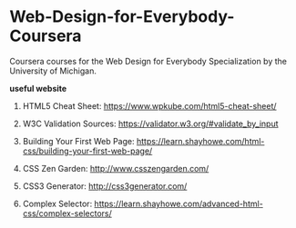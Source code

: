 # Web-Design-for-Everybody-Coursera
Coursera courses for the Web Design for Everybody Specialization by the University of Michigan.

**useful website**

1. HTML5 Cheat Sheet: https://www.wpkube.com/html5-cheat-sheet/

2. W3C Validation Sources:  https://validator.w3.org/#validate_by_input

3. Building Your First Web Page:  https://learn.shayhowe.com/html-css/building-your-first-web-page/

4. CSS Zen Garden: http://www.csszengarden.com/

5. CSS3 Generator: http://css3generator.com/

6. Complex Selector: https://learn.shayhowe.com/advanced-html-css/complex-selectors/
